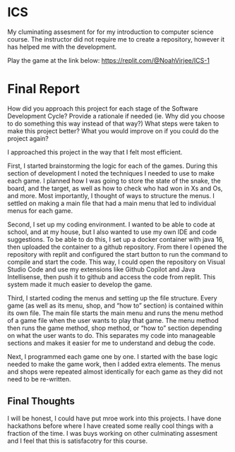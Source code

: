 # ICS
My cluminating assesment for for my introduction to computer science course. The instructor did not require me to create a repository, however it has helped me with the development. 

Play the game at the link below: 
https://replit.com/@NoahVirjee/ICS-1

# Final Report
How did you approach this project for each stage of the Software Development Cycle? Provide a rationale if needed (ie. Why did you choose to do something this way instead of that way?)
What steps were taken to make this project better?
What you would improve on if you could do the project again?


I approached this project in the way that I felt most efficient. 

First, I started brainstorming the logic for each of the games. During this section of development I noted the techniques I needed to use to make each game. I planned how I was going to store the state of the snake, the board, and the target, as well as how to check who had won in Xs and Os, and more. Most importantly, I thought of ways to structure the menus. I settled on making a main file that had a main menu that led to individual menus for each game. 

Second, I set up my coding environment. I wanted to be able to code at school, and at my house, but I also wanted to use my own IDE and code suggestions. To be able to do this, I set up a docker container with java 16, then uploaded the container to a github repository. From there I opened the repository with replit and configured the start button to run the command to compile and start the code. This way, I could open the repository on Visual Studio Code and use my extensions like Github Copilot and Java Intellisense, then push it to github and access the code from replit. This system made it much easier to develop the game.
 
Third, I started coding the menus and setting up the file structure. Every game (as well as its menu, shop, and “how to” section) is contained within its own file. The main file starts the main menu and runs the menu method of a game file when the user wants to play that game. The menu method then runs the game method, shop method, or “how to” section depending on what the user wants to do. This separates my code into manageable sections and makes it easier for me to understand and debug the code. 

Next, I programmed each game one by one. I started with the base logic needed to make the game work, then I added extra elements. The menus and shops were repeated almost identically for each game as they did not need to be re-written.

## Final Thoughts
I will be honest, I could have put mroe work into this projects. I have done hackathons before where I have created some really cool things with a fraction of the time. I was buys working on other culminating assesment and I feel that this is satisfacotry for this course. 


